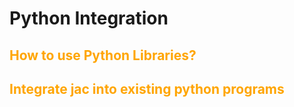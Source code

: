 # Python Integration

## <span style="color: orange">How to use Python Libraries?</span>

## <span style="color: orange">Integrate jac into existing python programs</span>
